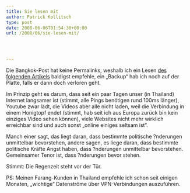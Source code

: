 ```yaml
---
title: Sie lesen mit
author: Patrick Kollitsch
type: post
date: 2008-06-06T01:54:30+00:00
url: /2008/06/sie-lesen-mit/




---
```

Die Bangkok-Post hat keine Permalinks, weshalb ich ein Lesen [des folgenden Artikels][1] baldigst empfehle, ein &#8222;Backup&#8220; hab ich noch auf der Platte, falls er dann doch verloren geht. 

Im Prinzip geht es darum, dass seit ein paar Tagen unser (in Thailand) Internet langsamer ist (stimmt, alle Pings ben&ouml;tigen rund 100ms länger), Youtube zwar lädt, die Videos aber alle nicht laden, weil die Verbindung in einem Honigtopf endet (stimmt, hab seit ich aus Europa zurück bin kein einziges Video sehen k&ouml;nnen), viele Websites nicht mehr wirklich erreichbar sind und auch sonst &#8222;online einiges seltsam ist&#8220;. 

Manch einer sagt, das liegt daran, dass bestimmte politische ?nderungen unmittelbar bevorstehen, andere sagen, es liege daran, dass bestimmte politische Kräfte Angst haben, dass ?nderungen unmittelbar bevorstehen. Gemeinsamer Tenor ist, dass ?nderungen bevor stehen.

Stimmt: Die Regenzeit steht vor der Tür.

PS: Meinen Farang-Kunden in Thailand empfehle ich schon seit einigen Monaten, &#8222;wichtige&#8220; Datenströme über <span class="caps">VPN</span>-Verbindungen auszuführen.

 [1]: http://www.bangkokpost.com/Database/04Jun2008_data003.php